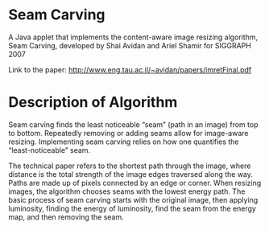 # Seam Carving

A Java applet that implements the content-aware image resizing algorithm, Seam Carving, developed by Shai Avidan and Ariel Shamir for SIGGRAPH 2007

Link to the paper: http://www.eng.tau.ac.il/~avidan/papers/imretFinal.pdf

# Description of Algorithm

Seam carving finds the least noticeable “seam” (path in an image) from top to bottom. Repeatedly removing or adding seams allow for image-aware resizing. Implementing seam carving relies on how one quantifies the “least-noticeable” seam. 

The technical paper refers to the shortest path through the image, where distance is the total strength of the image edges traversed along the way. Paths are made up of pixels connected by an edge or corner. When resizing images, the algorithm chooses seams with the lowest energy path. The basic process of seam carving starts with the original image, then applying luminosity, finding the energy of luminosity, find the seam from the energy map, and then removing the seam.
